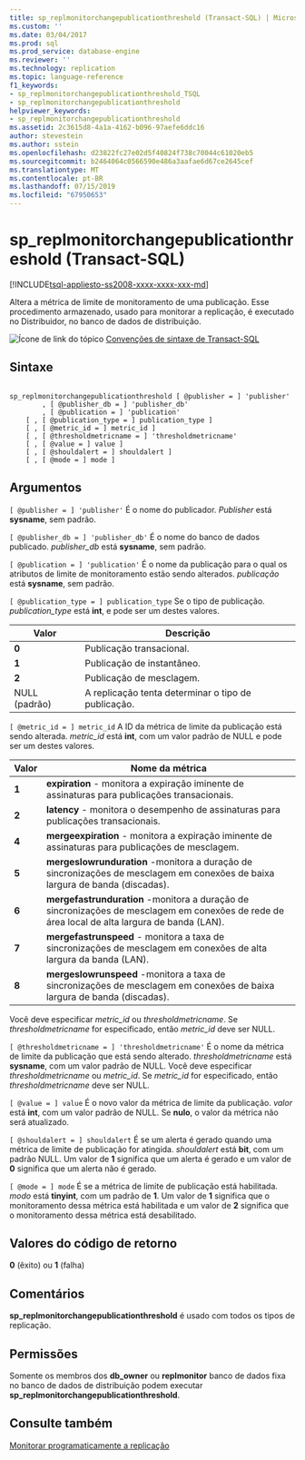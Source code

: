 ```yaml
---
title: sp_replmonitorchangepublicationthreshold (Transact-SQL) | Microsoft Docs
ms.custom: ''
ms.date: 03/04/2017
ms.prod: sql
ms.prod_service: database-engine
ms.reviewer: ''
ms.technology: replication
ms.topic: language-reference
f1_keywords:
- sp_replmonitorchangepublicationthreshold_TSQL
- sp_replmonitorchangepublicationthreshold
helpviewer_keywords:
- sp_replmonitorchangepublicationthreshold
ms.assetid: 2c3615d8-4a1a-4162-b096-97aefe6ddc16
author: stevestein
ms.author: sstein
ms.openlocfilehash: d23822fc27e02d5f40824f738c70044c61020eb5
ms.sourcegitcommit: b2464064c0566590e486a3aafae6d67ce2645cef
ms.translationtype: MT
ms.contentlocale: pt-BR
ms.lasthandoff: 07/15/2019
ms.locfileid: "67950653"
---
```

# <a name="spreplmonitorchangepublicationthreshold-transact-sql"></a>sp_replmonitorchangepublicationthreshold (Transact-SQL)
[!INCLUDE[tsql-appliesto-ss2008-xxxx-xxxx-xxx-md](../../includes/tsql-appliesto-ss2008-xxxx-xxxx-xxx-md.md)]

  Altera a métrica de limite de monitoramento de uma publicação. Esse procedimento armazenado, usado para monitorar a replicação, é executado no Distribuidor, no banco de dados de distribuição.  
  
 ![Ícone de link do tópico](../../database-engine/configure-windows/media/topic-link.gif "Ícone de link do tópico") [Convenções de sintaxe de Transact-SQL](../../t-sql/language-elements/transact-sql-syntax-conventions-transact-sql.md)  
  
## <a name="syntax"></a>Sintaxe  
  
```  
  
sp_replmonitorchangepublicationthreshold [ @publisher = ] 'publisher'  
        , [ @publisher_db = ] 'publisher_db'  
        , [ @publication = ] 'publication'   
    [ , [ @publication_type = ] publication_type ]   
    [ , [ @metric_id = ] metric_id ]   
    [ , [ @thresholdmetricname = ] 'thresholdmetricname'   
    [ , [ @value = ] value ]   
    [ , [ @shouldalert = ] shouldalert ]   
    [ , [ @mode = ] mode ]  
```  
  
## <a name="arguments"></a>Argumentos  
`[ @publisher = ] 'publisher'` É o nome do publicador. *Publisher* está **sysname**, sem padrão.  
  
`[ @publisher_db = ] 'publisher_db'` É o nome do banco de dados publicado. *publisher_db* está **sysname**, sem padrão.  
  
`[ @publication = ] 'publication'` É o nome da publicação para o qual os atributos de limite de monitoramento estão sendo alterados. *publicação* está **sysname**, sem padrão.  
  
`[ @publication_type = ] publication_type` Se o tipo de publicação. *publication_type* está **int**, e pode ser um destes valores.  
  
|Valor|Descrição|  
|-----------|-----------------|  
|**0**|Publicação transacional.|  
|**1**|Publicação de instantâneo.|  
|**2**|Publicação de mesclagem.|  
|NULL (padrão)|A replicação tenta determinar o tipo de publicação.|  
  
`[ @metric_id = ] metric_id` A ID da métrica de limite da publicação está sendo alterada. *metric_id* está **int**, com um valor padrão de NULL e pode ser um destes valores.  
  
|Valor|Nome da métrica|  
|-----------|-----------------|  
|**1**|**expiration** - monitora a expiração iminente de assinaturas para publicações transacionais.|  
|**2**|**latency** - monitora o desempenho de assinaturas para publicações transacionais.|  
|**4**|**mergeexpiration** - monitora a expiração iminente de assinaturas para publicações de mesclagem.|  
|**5**|**mergeslowrunduration** -monitora a duração de sincronizações de mesclagem em conexões de baixa largura de banda (discadas).|  
|**6**|**mergefastrunduration** -monitora a duração de sincronizações de mesclagem em conexões de rede de área local de alta largura de banda (LAN).|  
|**7**|**mergefastrunspeed** - monitora a taxa de sincronizações de mesclagem em conexões de alta largura da banda (LAN).|  
|**8**|**mergeslowrunspeed** -monitora a taxa de sincronizações de mesclagem em conexões de baixa largura de banda (discadas).|  
  
 Você deve especificar *metric_id* ou *thresholdmetricname*. Se *thresholdmetricname* for especificado, então *metric_id* deve ser NULL.  
  
`[ @thresholdmetricname = ] 'thresholdmetricname'` É o nome da métrica de limite da publicação que está sendo alterado. *thresholdmetricname* está **sysname**, com um valor padrão de NULL. Você deve especificar *thresholdmetricname* ou *metric_id*. Se *metric_id* for especificado, então *thresholdmetricname* deve ser NULL.  
  
`[ @value = ] value` É o novo valor da métrica de limite da publicação. *valor* está **int**, com um valor padrão de NULL. Se **nulo**, o valor da métrica não será atualizado.  
  
`[ @shouldalert = ] shouldalert` É se um alerta é gerado quando uma métrica de limite de publicação for atingida. *shouldalert* está **bit**, com um padrão NULL. Um valor de **1** significa que um alerta é gerado e um valor de **0** significa que um alerta não é gerado.  
  
`[ @mode = ] mode` É se a métrica de limite de publicação está habilitada. *modo* está **tinyint**, com um padrão de **1**. Um valor de **1** significa que o monitoramento dessa métrica está habilitada e um valor de **2** significa que o monitoramento dessa métrica está desabilitado.  
  
## <a name="return-code-values"></a>Valores do código de retorno  
 **0** (êxito) ou **1** (falha)  
  
## <a name="remarks"></a>Comentários  
 **sp_replmonitorchangepublicationthreshold** é usado com todos os tipos de replicação.  
  
## <a name="permissions"></a>Permissões  
 Somente os membros dos **db_owner** ou **replmonitor** banco de dados fixa no banco de dados de distribuição podem executar **sp_replmonitorchangepublicationthreshold**.  
  
## <a name="see-also"></a>Consulte também  
 [Monitorar programaticamente a replicação](../../relational-databases/replication/monitor/programmatically-monitor-replication.md)  
  
  
